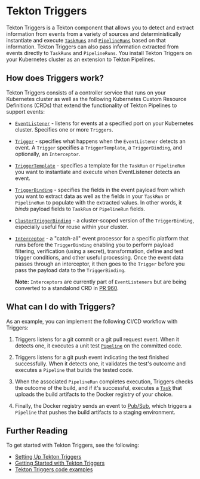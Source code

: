 <!-- prettier-ignore start -->
<!--
---
title: "Triggers and EventListeners"
linkTitle: "Triggers and EventListeners"
weight: 3
description: >
  Event Based Triggers for Tekton Pipelines
cascade:
  github_project_repo: https://github.com/tektoncd/triggers
---
-->

<!-- prettier-ignore end -->


# Tekton Triggers

Tekton Triggers is a Tekton component that allows you to detect and extract information from events from a variety of sources and deterministically instantiate
and execute [`TaskRuns`](https://github.com/tektoncd/pipeline/blob/master/docs/taskruns.md) and [`PipelineRuns`](https://github.com/tektoncd/pipeline/blob/master/docs/pipelineruns.md)
based on that information. Tekton Triggers can also pass information extracted from events directly to `TaskRuns` and `PipelineRuns`. You install Tekton Triggers on your Kubernetes
cluster as an extension to Tekton Pipelines.

## How does Triggers work?

Tekton Triggers consists of a controller service that runs on your Kubernetes cluster as well as the following Kubernetes Custom Resource Definitions (CRDs) that extend
the functionality of Tekton Pipelines to support events:

*  [`EventListener`](eventlisteners.md) - listens for events at a specified port on your Kubernetes cluster.
   Specifies one or more `Triggers`.

*  [`Trigger`](triggers.md) - specifies what happens when the `EventListener` detects an event. A `Trigger` specifies
   a `TriggerTemplate`, a `TriggerBinding`, and optionally, an `Interceptor`.

*  [`TriggerTemplate`](triggertemplates.md) - specifies a template for the `TaskRun` or `PipelineRun` you want to
   instantiate and execute when EventListener detects an event.

*  [`TriggerBinding`](triggerbindings.md) - specifies the fields in the event payload from which you want to extract
   data as well as the fields in your `TaskRun` or `PipelineRun` to populate with the extracted values. In other words, it *binds* payload fields to `TaskRun` or
   `PipelineRun` fields.

*  [`ClusterTriggerBinding`](triggerbindings.md) - a cluster-scoped version of the `TriggerBinding`,
   especially useful for reuse within your cluster.

*  [`Interceptor`](https://github.com/tektoncd/triggers/blob/master/docs/eventlisteners.md#interceptors) - a "catch-all" event processor for a specific platform that
   runs before the `TriggerBinding` enabling you to perform payload filtering, verification (using a secret), transformation, define and test trigger conditions, and other
   useful processing. Once the event data passes through an interceptor, it then goes to the `Trigger` before you pass the payload data to the `TriggerBinding`.

   **Note:** `Interceptors` are currently part of `EventListeners` but are being converted to a standalond CRD in [PR 960](https://github.com/tektoncd/triggers/pull/960).


## What can I do with Triggers?

As an example, you can implement the following CI/CD workflow with Triggers:

1. Triggers listens for a git commit or a git pull request event. When it detects one, it executes a unit test [`Pipeline`](https://github.com/tektoncd/pipeline/blob/master/docs/pipelines.md) on the committed code.

2. Triggers listens for a git push event indicating the test finished successfully. When it detects one, it validates the test's outcome and executes a `Pipeline` that builds the tested code.

3. When the associated `PipelineRun` completes execution, Triggers checks the outcome of the build, and if it's successful, executes a [`Task`](https://github.com/tektoncd/pipeline/blob/master/docs/tasks.md) that uploads the build artifacts to the Docker registry of your choice.

4. Finally, the Docker registry sends an event to [Pub/Sub](https://cloud.google.com/pubsub/docs/overview), which triggers a `Pipeline` that pushes the build artifacts to a staging environment.


## Further Reading

To get started with Tekton Triggers, see the following:

*   [Setting Up Tekton Triggers](install.md)
*   [Getting Started with Tekton Triggers](https://github.com/tektoncd/triggers/blob/main/docs/getting-started/README.md)
*   [Tekton Triggers code examples](https://github.com/tektoncd/triggers/tree/main/examples)
